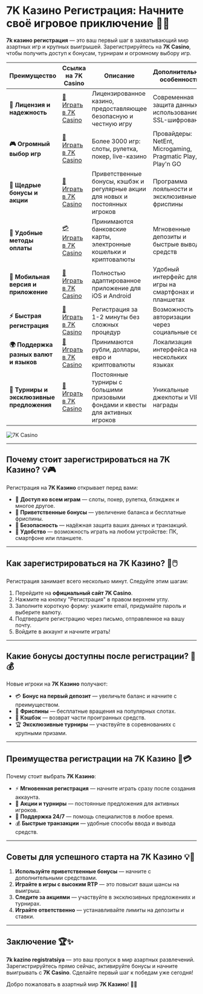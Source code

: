 # 7K Казино Регистрация: Начните своё игровое приключение 🎰✨

**7k казино регистрация** — это ваш первый шаг в захватывающий мир азартных игр и крупных выигрышей. Зарегистрируйтесь на **7K Casino**, чтобы получить доступ к бонусам, турнирам и огромному выбору игр.

| **Преимущество**                      | **Ссылка на 7K Casino**                    | **Описание**                                       | **Дополнительные особенности**                     |
|----------------------------------------|--------------------------------------------|--------------------------------------------------|--------------------------------------------------|
| **🎰 Лицензия и надежность**           | [💎 Играть в 7K Casino](https://brandplay.link/BvQyFShp) | Лицензированное казино, предоставляющее безопасную и честную игру | Современная защита данных с использованием SSL-шифрования |
| **🎮 Огромный выбор игр**              | [🎉 Играть в 7K Casino](https://brandplay.link/BvQyFShp) | Более 3000 игр: слоты, рулетка, покер, live-казино | Провайдеры: NetEnt, Microgaming, Pragmatic Play, Play'n GO |
| **🎁 Щедрые бонусы и акции**           | [🎯 Играть в 7K Casino](https://brandplay.link/BvQyFShp) | Приветственные бонусы, кэшбэк и регулярные акции для новых и постоянных игроков | Программа лояльности и эксклюзивные фриспины |
| **💸 Удобные методы оплаты**           | [💳 Играть в 7K Casino](https://brandplay.link/BvQyFShp) | Принимаются банковские карты, электронные кошельки и криптовалюты | Мгновенные депозиты и быстрые выводы средств |
| **📱 Мобильная версия и приложение**   | [🚀 Играть в 7K Casino](https://brandplay.link/BvQyFShp) | Полностью адаптированное приложение для iOS и Android | Удобный интерфейс для игры на смартфонах и планшетах |
| **⚡ Быстрая регистрация**             | [🔑 Играть в 7K Casino](https://brandplay.link/BvQyFShp) | Регистрация за 1-2 минуты без сложных процедур | Возможность авторизации через социальные сети |
| **🌍 Поддержка разных валют и языков** | [💸 Играть в 7K Casino](https://brandplay.link/BvQyFShp) | Принимаются рубли, доллары, евро и криптовалюты | Локализация интерфейса на нескольких языках |
| **🏅 Турниры и эксклюзивные предложения** | [🎲 Играть в 7K Casino](https://brandplay.link/BvQyFShp) | Постоянные турниры с большими призовыми фондами и квесты для активных игроков | Уникальные джекпоты и VIP-награды |

![7K Casino](https://www.rpgnuke.ru/wp-content/uploads/2024/03/123123121221312.jpg)

---

## Почему стоит зарегистрироваться на 7K Казино? 💡🎮

Регистрация на **7K Казино** открывает перед вами:

- 🎰 **Доступ ко всем играм** — слоты, покер, рулетка, блэкджек и многое другое.
- 🎁 **Приветственные бонусы** — увеличение баланса и бесплатные фриспины.
- 🔐 **Безопасность** — надёжная защита ваших данных и транзакций.
- 📱 **Удобство** — возможность играть на любом устройстве: ПК, смартфоне или планшете.

---

## Как зарегистрироваться на 7K Казино? 🚀🖱️

Регистрация занимает всего несколько минут. Следуйте этим шагам:

1. Перейдите на **официальный сайт 7K Casino**.
2. Нажмите на кнопку "Регистрация" в правом верхнем углу.
3. Заполните короткую форму: укажите email, придумайте пароль и выберите валюту.
4. Подтвердите регистрацию через письмо, отправленное на вашу почту.
5. Войдите в аккаунт и начните играть!

---

## Какие бонусы доступны после регистрации? 🎁💰

Новые игроки на **7K Казино** получают:

- 💳 **Бонус на первый депозит** — увеличьте баланс и начните с преимуществом.
- 🎰 **Фриспины** — бесплатные вращения на популярных слотах.
- 🌟 **Кэшбэк** — возврат части проигранных средств.
- 🏆 **Эксклюзивные турниры** — участвуйте в соревнованиях с крупными призами.

---

## Преимущества регистрации на 7K Казино 🌟💳

Почему стоит выбрать **7K Казино**:

- ⚡ **Мгновенная регистрация** — начните играть сразу после создания аккаунта.
- 🎀 **Акции и турниры** — постоянные предложения для активных игроков.
- 💬 **Поддержка 24/7** — помощь специалистов в любое время.
- 💰 **Быстрые транзакции** — удобные способы ввода и вывода средств.

---

## Советы для успешного старта на 7K Казино 💡🎯

1. **Используйте приветственные бонусы** — начните с дополнительными средствами.
2. **Играйте в игры с высоким RTP** — это повысит ваши шансы на выигрыш.
3. **Следите за акциями** — участвуйте в эксклюзивных предложениях и турнирах.
4. **Играйте ответственно** — устанавливайте лимиты на депозиты и ставки.

---

## Заключение 🏆✨

**7k kazino registratsiya** — это ваш пропуск в мир азартных развлечений. Зарегистрируйтесь прямо сейчас, активируйте бонусы и начните выигрывать с **7K Casino**. Сделайте первый шаг к победам уже сегодня!

Добро пожаловать в азартный мир **7K Казино**! 🎰✨
